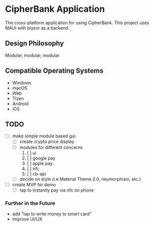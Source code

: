 # CipherBank Application

The cross-platform application for using CipherBank. This project uses MAUI with blazor as a backend.

## Design Philosophy
Modular, modular, modular
<!-- TODO: more detail -->

## Compatible Operating Systems
- Windows
- macOS
- Web
- Tizen
- Android
- iOS

## TODO
- [ ] make simple module based gui
  - [ ] create crypto price display
  - [ ] modules for different concerns
    1. [ ] ui
    2. [ ] google pay
    3. [ ] apple pay
    4. [ ] nfc
    5. [ ] cb-api
  - [ ] decide on style (i.e Material Theme 2.0, neumorphism, etc.)
- [ ] create MVP for demo
  - [ ] tap to instantly pay via nfc on phone

### Further in the Future
- add "tap to write money to smart card"
- Improve UI/UX
